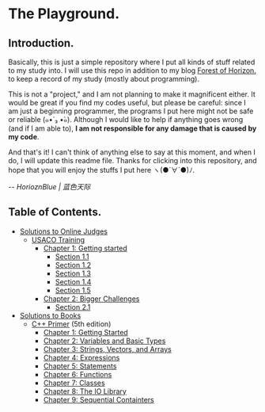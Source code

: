# The Playground.
## Introduction.
Basically, this is just a simple repository where I put all kinds of stuff related to my study into. I will use this repo in addition to my blog [Forest of Horizon.](http://www.forestofhorizon.com/) to keep a record of my study (mostly about programming).

This is not a "project," and I am not planning to make it magnificent either. It would be great if you find my codes useful, but please be careful: since I am just a beginning programmer, the programs I put here might not be safe or reliable (๑•́ ₃ •̀๑). Although I would like to help if anything goes wrong (and if I am able to), **I am not responsible for any damage that is caused by my code**.

And that's it! I can't think of anything else to say at this moment, and when I do, I will update this readme file. Thanks for clicking into this repository, and hope that you will enjoy the stuffs I put here ヽ(●´∀`●)ﾉ.

-- _HorioznBlue | 蓝色天际_

## Table of Contents.
- [Solutions to Online Judges](Solutions-to-OJs)
  - [USACO Training](Solutions-to-OJs/USACO)
    - [Chapter 1: Getting started](/Solutions-to-OJs/USACO/Chapter1)
      - [Section 1.1](Solutions-to-OJs/USACO/Chapter1/1.1)
      - [Section 1.2](Solutions-to-OJs/USACO/Chapter1/1.2)
      - [Section 1.3](Solutions-to-OJs/USACO/Chapter1/1.3)
      - [Section 1.4](Solutions-to-OJs/USACO/Chapter1/1.4)
      - [Section 1.5](Solutions-to-OJs/USACO/Chapter1/1.5)
    - [Chapter 2: Bigger Challenges](/Solutions-to-OJs/USACO/Chapter2)
      - [Section 2.1](Solutions-to-OJs/USACO/Chapter2/2.1)
- [Solutions to Books](Solutions-to-Books)
  - [C++ Primer](Solutions-to-Books/C++Primer) (5th edition)
    - [Chapter 1: Getting Started](Solutions-to-Books/C++Primer/Chapter1)
    - [Chapter 2: Variables and Basic Types](Solutions-to-Books/C++Primer/Chapter2)
    - [Chapter 3: Strings, Vectors, and Arrays](Solutions-to-Books/C++Primer/Chapter3)
    - [Chapter 4: Expressions](Solutions-to-Books/C++Primer/Chapter4)
    - [Chapter 5: Statements](Solutions-to-Books/C++Primer/Chapter5)
    - [Chapter 6: Functions](Solutions-to-Books/C++Primer/Chapter6)
    - [Chapter 7: Classes](Solutions-to-Books/C++Primer/Chapter7)
    - [Chapter 8: The IO Library](Solutions-to-Books/C++Primer/Chapter8)
    - [Chapter 9: Sequential Containters](Solutions-to-Books/C++Primer/Chapter9)